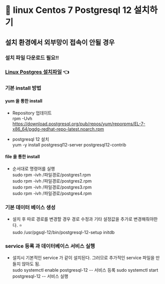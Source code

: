 # :newspaper: linux Centos 7 Postgresql 12 설치하기

## 설치 환경에서 외부망이 접속이 안될 경우
### 설치 파일 다운로드 필요!!
### [Linux Postgres 설치파일](https://github.com/ungseokchoi/feed/blob/master/issues/file/postgres) :point_left:

### 기본 install 방법
#### yum 을 통한 install
- Repository 업데이트   
  rpm -Uvh https://download.postgresql.org/pub/repos/yum/reporpms/EL-7-x86_64/pgdg-redhat-repo-latest.noarch.rpm    
  
- postgresql 12 설치  
  yum -y install postgresql12-server postgresql12-contrib   
  
#### file 을 통한 install    
- 순서대로 명령어를 실행  
  sudo rpm -ivh /파일경로/postgres1.rpm   
  sudo rpm -ivh /파일경로/postgres2.rpm   
  sudo rpm -ivh /파일경로/postgres3.rpm   
  sudo rpm -ivh /파일경로/postgres4.rpm
  
### 기본 데이터 베이스 생성
- 설치 후 따로 경로를 변경할 경우 경로 수정과 기타 설정값을 추가로 변경해줘야한다. :star:     
  sudo /usr/pgsql-12/bin/postgresql-12-setup initdb
  
### service 등록 과 데이터베이스 서비스 실행
- 설치시 기본적인 service 가 같이 설치된다. 그러므로 추가적인 service 파일을 만들지 않아도 됨.  
  sudo systemctl enable postgresql-12   -- 서비스 등록
  sudo systemctl start postgresql-12    -- 서비스 실행
  